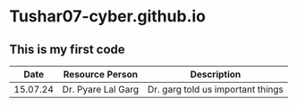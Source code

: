 # Tushar07-cyber.github.io
## This is my first code

| Date | Resource Person | Description |
| ----------- | ----------- | ----------|
| 15.07.24 | Dr. Pyare Lal Garg | Dr. garg told us important things |
